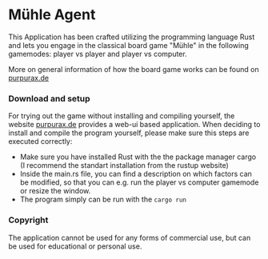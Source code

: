 # Mühle Agent
This Application has been crafted utilizing the programming language Rust and lets you engage in the classical board game "Mühle" in the following gamemodes: player vs player and player vs computer.

More on general information of how the board game works can be found on [purpurax.de](https://www.purpurax.de/mühleagent/)



### Download and setup
For trying out the game without installing and compiling yourself, the website [purpurax.de](https://www.purpurax.de/mühleagent/) provides a web-ui based application.
When deciding to install and compile the program yourself, please make sure this steps are executed correctly:
- Make sure you have installed Rust with the the package manager cargo (I recommend the standart installation from the rustup website)
- Inside the main.rs file, you can find a description on which factors can be modified, so that you can e.g. run the player vs computer gamemode or resize the window.
- The program simply can be run with the ```cargo run```

### Copyright
The application cannot be used for any forms of commercial use, but can be used for educational or personal use.
